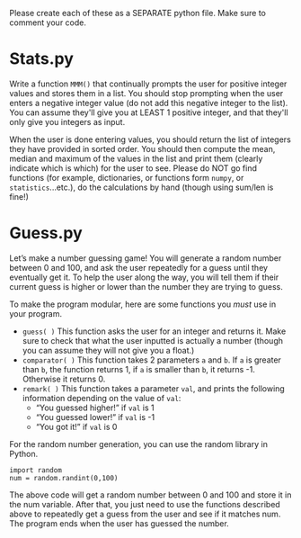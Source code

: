 Please create each of these as a SEPARATE python file. Make sure to comment your code.

# Stats.py
Write a function `MMM()` that continually prompts the user for positive integer values and stores them in a list.  You should stop prompting when the user enters a negative integer value (do not add this negative integer to the list). You can assume they'll give you at LEAST 1 positive integer, and that they'll only give you integers as input.

When the user is done entering values, you should return the list of integers they have provided in sorted order.  You should then compute the mean, median and maximum of the values in the list and print them (clearly indicate which is which) for the user to see. Please do NOT go find functions (for example, dictionaries, or functions form `numpy`, or `statistics`...etc.), do the calculations by hand (though using sum/len is fine!)

# Guess.py
Let’s make a number guessing game! You will generate a random number between 0 and 100, and ask the user repeatedly for a guess until they eventually get it. To help the user along the way, you will tell them if their current guess is higher or lower than the number they are trying to guess.

To make the program modular, here are some functions you *must* use in your program.
- `guess( )` This function asks the user for an integer and returns it. Make sure to check that what the user inputted is actually a number (though you can assume they will not give you a float.)
- `comparator( )` This function takes 2 parameters `a` and `b`. If `a` is greater than `b`, the function returns 1, if `a` is smaller than `b`, it returns -1. Otherwise it returns 0.
- `remark( )` This function takes a parameter `val`, and prints the following information depending on the value of `val`:
  - “You guessed higher!” if `val` is 1
  - “You guessed lower!” if `val` is -1
  - “You got it!” if `val` is 0

For the random number generation, you can use the random library in Python.

```
import random
num = random.randint(0,100)
```

The above code will get a random number between 0 and 100 and store it in the num variable.
After that, you just need to use the functions described above to repeatedly get a guess from the user and see if it matches num. The program ends when the user has guessed the number.

